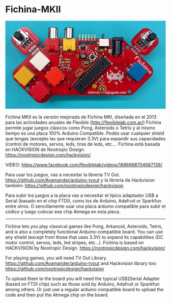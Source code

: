 # Fichina-MKII
![alt tag](https://raw.githubusercontent.com/labodejuguete/Fichina-MKII/master/fichinaMKII.jpg)

Fichina MKII es la versión mejorada de Fichina MKI, diseñada en el 2013 para las actividades anuales de Flexible (http://flexiblelab.com.ar/) 
Fichina permite jugar juegos clásicos como Pong, Asteroids o Tetris y al mismo tiempo es una placa 100% Arduino Compatible. Podés usar cualquier shield que tengas (excepto las que requieran 3.3V) para expandir sus capacidades (control de motores, servos, leds, tiras de leds, etc.... Fichina está basada en HACKVISION de Nootropic Design.
https://nootropicdesign.com/hackvision/

VIDEO: https://www.facebook.com/flexiblelab/videos/1886968704687139/

Para usar los juegos, vas a necesitar la librería TV Out.
https://github.com/Avamander/arduino-tvout
y la librería de Hackvision también:
https://github.com/nootropicdesign/hackvision

Para subir los juegos a la placa vas a necesitar el típico adaptador USB a Serial (basado en el chip FTDI), como los de Arduino, Adafruit or Sparkfun entre otros. O sencillamente usar una placa arduino compatible para subir el códico y luego colocar ese chip Atmega en esta placa. 



 ----------------------------------------

Fichina lets you play classical games like Pong, Arkanoid, Asteroids, Tetris, and is also a completely functional Arduino-compatible board. You can use any shield (except from those that uses 3.3V) to expand its capabilities (DC motor control, servos, leds, led stripes, etc...) .Fichina is based on HACKVISION by Nootropic Design.
https://nootropicdesign.com/hackvision/

For playing games, you will need TV Out Library.
https://github.com/Avamander/arduino-tvout
and Hackvision library too:
https://github.com/nootropicdesign/hackvision

To upload them to the board you will need the typical USB2Serial Adapter (based on FTDI chip)  such as those sold by Arduino, Adafruit or Sparkfun among others. Or just use a regular arduino compatible board to upload the code and then put the Atmega chip on the board.



